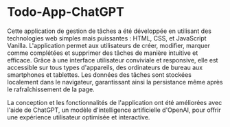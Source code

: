 # Todo-App-ChatGPT

Cette application de gestion de tâches a été développée en utilisant des technologies web simples mais puissantes : HTML, CSS, et JavaScript Vanilla.
L'application permet aux utilisateurs de créer, modifier, marquer comme complétées et supprimer des tâches de manière intuitive et efficace. Grâce à une interface utilisateur conviviale et responsive, elle est accessible sur tous types d'appareils, des ordinateurs de bureau aux smartphones et tablettes. Les données des tâches sont stockées localement dans le navigateur, garantissant ainsi la persistance même après le rafraîchissement de la page.

La conception et les fonctionnalités de l'application ont été améliorées avec l'aide de ChatGPT, un modèle d'intelligence artificielle d'OpenAI, pour offrir une expérience utilisateur optimisée et interactive.
